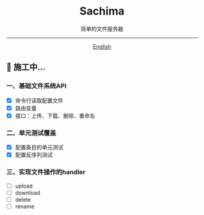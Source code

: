 <h1 align="center">Sachima</h1>

<p align="center">
  简单的文件服务器
</p>

---

<p align="center">
  <a href="../README.md">English</a>
</p>



## 🚧 施工中...

### 一、基础文件系统API

- [x] 命令行读取配置文件
- [x] 路由变量
- [x] 接口：上传、下载、删除、重命名

### 二、单元测试覆盖

- [x] 配置条目的单元测试
- [x] 配置反序列测试

### 三、实现文件操作的handler

- [ ] upload
- [ ] download 
- [ ] delete
- [ ] rename

